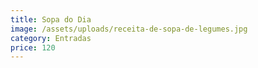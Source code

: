 ```yaml
---
title: Sopa do Dia
image: /assets/uploads/receita-de-sopa-de-legumes.jpg
category: Entradas
price: 120
---
```


